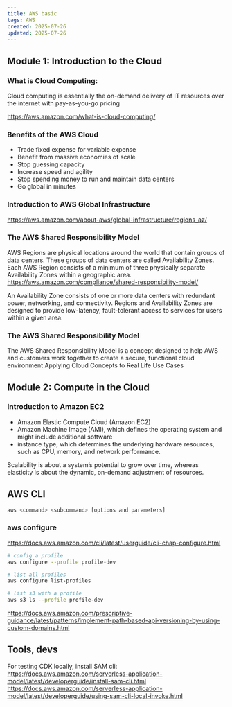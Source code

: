 ```yaml
---
title: AWS basic
tags: AWS
created: 2025-07-26
updated: 2025-07-26
---
```


## Module 1: Introduction to the Cloud

### What is Cloud Computing:

Cloud computing is essentially the on-demand delivery of IT resources over the
internet with pay-as-you-go pricing

https://aws.amazon.com/what-is-cloud-computing/

### Benefits of the AWS Cloud

- Trade fixed expense for variable expense
- Benefit from massive economies of scale
- Stop guessing capacity
- Increase speed and agility
- Stop spending money to run and maintain data centers
- Go global in minutes

### Introduction to AWS Global Infrastructure

https://aws.amazon.com/about-aws/global-infrastructure/regions_az/

### The AWS Shared Responsibility Model

AWS Regions are physical locations around the world that contain groups of data
centers. These groups of data centers are called Availability Zones. Each AWS
Region consists of a minimum of three physically separate Availability Zones
within a geographic area.
https://aws.amazon.com/compliance/shared-responsibility-model/

An Availability Zone consists of one or more data centers with redundant power,
networking, and connectivity. Regions and Availability Zones are designed to
provide low-latency, fault-tolerant access to services for users within a given
area.

### The AWS Shared Responsibility Model

The AWS Shared Responsibility Model is a concept designed to help AWS and
customers work together to create a secure, functional cloud environment
Applying Cloud Concepts to Real Life Use Cases

## Module 2: Compute in the Cloud

### Introduction to Amazon EC2

- Amazon Elastic Compute Cloud (Amazon EC2)
- Amazon Machine Image (AMI), which defines the operating system and might
  include additional software
- instance type, which determines the underlying hardware resources, such as
  CPU, memory, and network performance.

Scalability is about a system’s potential to grow over time, whereas elasticity
is about the dynamic, on-demand adjustment of resources.

## AWS CLI

```bash
aws <command> <subcommand> [options and parameters]
```

### aws configure

https://docs.aws.amazon.com/cli/latest/userguide/cli-chap-configure.html

```bash
# config a profile
aws configure --profile profile-dev

# list all profiles
aws configure list-profiles

# list s3 with a profile
aws s3 ls --profile profile-dev
```

https://docs.aws.amazon.com/prescriptive-guidance/latest/patterns/implement-path-based-api-versioning-by-using-custom-domains.html

## Tools, devs

For testing CDK locally, install SAM cli:
https://docs.aws.amazon.com/serverless-application-model/latest/developerguide/install-sam-cli.html
https://docs.aws.amazon.com/serverless-application-model/latest/developerguide/using-sam-cli-local-invoke.html
